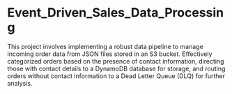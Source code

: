 # Event_Driven_Sales_Data_Processing

This project involves implementing a robust data pipeline to manage incoming order data from JSON files stored in an S3 bucket. Effectively categorized orders based on the presence of contact information, directing those with contact details to a DynamoDB database for storage, and routing orders without contact information to a Dead Letter Queue (DLQ) for further analysis.
